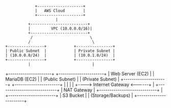 



                 +--------------------+    
                 |   AWS Cloud        |   
                 +--------------------+    
                          |  
              +-------------------------+
              |         VPC (10.0.0.0/16)|
              +-------------------------+
               /                         \
              /                           \
    +----------------+            +----------------+
    | Public Subnet  |            | Private Subnet |
    | (10.0.0.0/24)  |            | (10.0.1.0/24)  |
    +----------------+            +----------------+
              |                           |
  +---------------------+        +----------------------+
  |  Web Server (EC2)   |        |   MariaDB (EC2)      |
  |  (Public Subnet)    |        |   (Private Subnet)   |
  +---------------------+        +----------------------+
           |                              |
           |                              |
           +----> Internet Gateway <------+
           |
           +----------------------------+
           |        NAT Gateway         |
           +----------------------------+
           |
  +-----------------------+
  |     S3 Bucket         |
  |  (Storage/Backups)    |
  +-----------------------+
